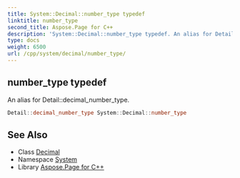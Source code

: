 ```yaml
---
title: System::Decimal::number_type typedef
linktitle: number_type
second_title: Aspose.Page for C++
description: 'System::Decimal::number_type typedef. An alias for Detail::decimal_number_type in C++.'
type: docs
weight: 6500
url: /cpp/system/decimal/number_type/
---
```

## number_type typedef


An alias for Detail::decimal_number_type.

```cpp
Detail::decimal_number_type System::Decimal::number_type
```

## See Also

* Class [Decimal](../)
* Namespace [System](../../)
* Library [Aspose.Page for C++](../../../)
